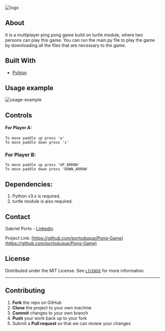 ![logo](https://user-images.githubusercontent.com/37813839/116288739-31ddf800-a768-11eb-8aca-831f6a0de263.png)

## About
It is a multiplayer ping pong game build on turtle module, where two persons can play this game. You can run the main.py file to play the game by downloading all the files that are necessary to the game.

## Built With

* [Pyhton](https://www.python.org/downloads/)

## Usage example
![usage-example](https://user-images.githubusercontent.com/37813839/116412579-34465d80-a80d-11eb-9a96-abc80ca4ac83.gif)

## Controls
#### For Player A:

	To move paddle up press 'w'
	To move paddle down press 's'

### For Player B:

	To move paddle up press 'UP_ARROW'
	To move paddle down press 'DOWN_ARROW'


## Dependencies:

1. Python v3.x is required.
2. turtle module is also required.

## Contact
Gabriel Porto - [Linkedin](https://www.linkedin.com/in/portoduque/)

Project Link: [https://github.com/portoduque/Pong-Game](https://github.com/portoduque/Pong-Game)

## License

Distributed under the MIT License. See [`LICENSE`](https://github.com/portoduque/Pong-Game/blob/main/LICENSE) for more information.
***
## Contributing

1. **Fork** the repo on GitHub
2. **Clone** the project to your own machine
3. **Commit** changes to your own branch
4. **Push** your work back up to your fork
5. Submit a **Pull request** so that we can review your changes

 
